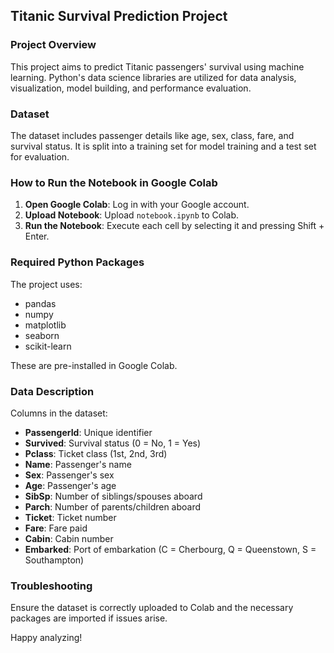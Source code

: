 ## Titanic Survival Prediction Project

### Project Overview
This project aims to predict Titanic passengers' survival using machine learning. Python's data science libraries are utilized for data analysis, visualization, model building, and performance evaluation.

### Dataset
The dataset includes passenger details like age, sex, class, fare, and survival status. It is split into a training set for model training and a test set for evaluation.

### How to Run the Notebook in Google Colab
1. **Open Google Colab**: Log in with your Google account.
2. **Upload Notebook**: Upload `notebook.ipynb` to Colab.
3. **Run the Notebook**: Execute each cell by selecting it and pressing Shift + Enter.

### Required Python Packages
The project uses:
- pandas
- numpy
- matplotlib
- seaborn
- scikit-learn

These are pre-installed in Google Colab.

### Data Description
Columns in the dataset:
- **PassengerId**: Unique identifier
- **Survived**: Survival status (0 = No, 1 = Yes)
- **Pclass**: Ticket class (1st, 2nd, 3rd)
- **Name**: Passenger's name
- **Sex**: Passenger's sex
- **Age**: Passenger's age
- **SibSp**: Number of siblings/spouses aboard
- **Parch**: Number of parents/children aboard
- **Ticket**: Ticket number
- **Fare**: Fare paid
- **Cabin**: Cabin number
- **Embarked**: Port of embarkation (C = Cherbourg, Q = Queenstown, S = Southampton)

### Troubleshooting
Ensure the dataset is correctly uploaded to Colab and the necessary packages are imported if issues arise.

Happy analyzing!
